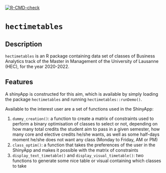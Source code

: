 <!-- badges: start -->
[![R-CMD-check](https://github.com/ptds2021/pkgtest/workflows/R-CMD-check/badge.svg)](https://github.com/ptds2021/pkgtest/actions)
<!-- badges: end -->

# `hectimetables`

## Description
`hectimetables` is an R package containing data set of classes of Business Analytics track of the Master in Management of the University of Lausanne (HEC), for the year 2020-2022. 

## Features
A shinyApp is constructed for this aim, which is available by simply loading the package `hectimetables` and running `hectimetables::runDemo()`. 

Available to the interest user are a set of functions used in the ShinyApp: 
1) `dummy_creation()`: a function to create a matrix of constraints used to perform a binary optimisation of classes to select or not, depending on how many total credits the student aim to pass in a given semester, how many core and elective credits he/she wants, as well as some half-days moment he/she does not want any class (Monday to Friday, AM or PM)
2) `class_optim()`: a function that takes the preferences of the user in the ShinyApp and makes it possible with the matrix of constraints
3) `display_text_timetable()` and `display_visual_timetable()`: two functions to generate some nice table or visual containing which classes to take
